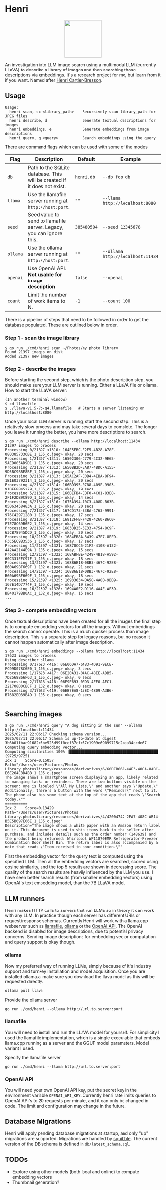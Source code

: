 # Henri

<a href="https://en.wikipedia.org/wiki/Henri_Cartier-Bresson"><p align="center"><img src="images/henri_cartier-bresson.jpeg" width="120"></p></a>

An investigation into LLM image search using a multimodal LLM (currently LLaVA) to describe a library of images and then searching those descriptions via embeddings. It's a research project for me, but learn from it if you want. Named after [Henri Cartier-Bresson](https://en.wikipedia.org/wiki/Henri_Cartier-Bresson).

## Usage

```
Usage:
  henri scan, sc <library_path>    Recursively scan library_path for JPEG files
  henri describe, d                Generate textual descriptions for images
  henri embeddings, e              Generate embeddings from image descriptions
  henri query, q <query>           Search embeddings using the query
```

There are command flags which can be used with some of the modes

| **Flag**   | **Description**                                                         | **Default** | **Example**                       |
|------------|-------------------------------------------------------------------------|-------------|-----------------------------------|
| `db`       | Path to the SQLite database. This will be created if it does not exist. | `henri.db`  | `--db foo.db`                     |
| `llama`    | Use the llamafile server running at `http://host:port`.                 | `""`        | `--llama http://localhost:8080`   |
| `seed`     | Seed value to send to llamafile server. Legacy, you can ignore this.    | `385480504` | `--seed 12345678`                 |
| `ollama`   | Use the ollama server running at `http://host:port`.                    | `""`        | `--ollama http://localhost:11434` |
| `openai`   | Use OpenAI API. **Not usable for image description**                    | `false`     | `--openai`                        |
| `count`    | Limit the number of work items to N.                                    | `-1`        | `--count 100`                     |

There is a pipeline of steps that need to be followed in order to get the database populated. These are outlined below in order.

### Step 1 - scan the image library
```
$ go run ./cmd/henri scan ~/Photos/my_photo_library
Found 21397 images on disk
Added 21397 new images
```

### Step 2 - describe the images
Before starting the second step, which is the photo description step, you should make sure your LLM server is running. Either a LLaVA file or ollama. How to start the LLaVA server:

```
(In another terminal window)
$ cd llavafile
$ ./llava-v1.5-7b-q4.llamafile   # Starts a server listening on http://localhost:8080
```

Once your local LLM server is running, start the second step. This is a relatively slow process and may take several days to complete. The longer you leave it running the better, you have more descriptions to search.

```
$ go run ./cmd/henri describe --ollama http://localhost:11434
21397 images to process
Processing 0/21397 <1310: 164E5EBC-F2F5-4B28-A78F-0803857336BE_1_105_c.jpeg> okay, 20 secs
Processing 1/21397 <1311: 16502306-C779-4C32-9E65-5AED005AD9D1_1_105_c.jpeg> okay, 20 secs
Processing 2/21397 <1312: 1650BB2D-5A87-4BDC-A155-9D5BC9BBE8BF_1_105_c.jpeg> okay, 20 secs
Processing 3/21397 <1313: 165AC2AF-E0B4-4EBA-8F94-1B1E03792314_1_105_c.jpeg> okay, 20 secs
Processing 4/21397 <1314: 166BD395-0788-409F-9903-91DFF8B45279_1_105_c.jpeg> okay, 19 secs
Processing 5/21397 <1315: 166BEFB4-EBF0-4C01-83E8-2F1F2DB9C89D_1_105_c.jpeg> okay, 14 secs
Processing 6/21397 <1316: 1675A394-70C3-408D-B63B-05063458483A_1_105_c.jpeg> okay, 20 secs
Processing 7/21397 <1317: 167CD173-33BA-4763-9991-976C42971280_1_105_c.jpeg> okay, 17 secs
Processing 8/21397 <1318: 16812FFB-7428-4260-B6C0-F7E78C69B6E2_1_105_c.jpeg> okay, 14 secs
Processing 9/21397 <1319: 1683DD25-6E33-4754-8C9F-63CB78945DCD_1_105_c.jpeg> okay, 20 secs
Processing 10/21397 <1320: 1684EB8A-3439-47F7-8EFD-F3C5EC9B3536_1_105_c.jpeg> okay, 17 secs
Processing 11/21397 <1321: 16870CC5-21F2-410B-A132-442AA2144E9A_1_105_c.jpeg> okay, 15 secs
Processing 12/21397 <1322: 168ABFBE-4249-4B18-A592-60C331EFC97F_1_105_c.jpeg> okay, 18 secs
Processing 13/21397 <1323: 168B6E18-08B3-467C-92E8-B60A69BF669F_1_102_o.jpeg> okay, 21 secs
Processing 14/21397 <1324: 168B6E18-08B3-467C-92E8-B60A69BF669F_1_105_c.jpeg> okay, 18 secs
Processing 15/21397 <1325: 16933634-DA58-4A8B-9BB9-167E14D7774F_1_105_c.jpeg> okay, 19 secs
Processing 16/21397 <1326: 1694A0F2-D116-4A4E-AF3D-BB40179BB0AC_1_102_o.jpeg> okay, 15 secs
...
```

### Step 3 - compute embedding vectors

Once textual descriptions have been created for all the images the final step is to compute embedding vectors for all the images. Without embeddings the search cannot operate. This is a much quicker process than image description. This is a separate step for legacy reasons, but no reason it cannot happen automatically after image description.

```
$ go run ./cmd/henri embeddings --ollama http://localhost:11434
17623 images to process
Using describer ollama
Processing 0/17623 <416: 06E06DA7-6483-4D91-9ECE-FC99D078C6E0_1_105_c.jpeg> okay, 3 secs
Processing 1/17623 <417: 06E20A31-84AC-48EE-ADB5-7D2568B66F63_1_105_c.jpeg> okay, 0 secs
Processing 2/17623 <418: 06E9E693-0ED3-4FE0-AEC1-221708D0CBCF_1_102_o.jpeg> okay, 0 secs
Processing 3/17623 <419: 06EB7EA8-15EC-4809-A3B6-B7682ED39B4D_1_105_c.jpeg> okay, 0 secs
....
```

## Searching images

```
$ go run ./cmd/henri query "A dog sitting in the sun" --ollama http://localhost:11434
2025/02/11 22:06:17 Checking schema version...
2025/02/11 22:06:17 Schema is up-to-date at digest 3b6b01fbac91682c5be525d99f0cef37cfc57c1909e69099715c2eea34ccde67
Computing query embedding vector...
Computing similarities 100% |████████████████████████████████████████| (9725/9725)
Idx 1    Score=0.15057
Path="/Users/user/Pictures/Photos Library.photoslibrary/resources/derivatives/6/60DEB661-44F3-48CA-8ABC-E6E264CBD4BB_1_105_c.jpeg"
The image shows a smartphone screen displaying an app, likely related to managing tasks or reminders. There are two buttons visible on the screen: one is labeled \"All My Lists,\" and another says \"Update.\" Additionally, there's a button with the word \"Reminder\" next to it. The phone also has some text at the top of the app that reads \"Search today.\""
==========
Idx 2    Score=0.13429
Path="/Users/user/Pictures/Photos Library.photoslibrary/resources/derivatives/4/42004742-2FA7-408C-AB14-B5E5B097E06E_1_105_c.jpeg"
Description="The image shows a white paper with an Amazon return label on it. This document is used to ship items back to the seller after purchase, and includes details such as the order number (148639) and the product being returned: Whirlpool WP11870EMR Refrigerator-Freezer Combination Door Shelf Bin. The return label is also accompanied by a note that reads \"Item received in poor condition.\""
```

First the embedding vector for the query text is computed using the specified LLM. Then all the embedding vectors are searched, scored using cosine similarity, and the top 5 results are shown in decreasing score. The quality of the search results are heavily influenced by the LLM you use. I have seen better search results (from smaller embedding vectors) using OpenAI's text embedding model, than the 7B LLaVA model.

## LLM runners

Henri makes HTTP calls to servers that run LLMs so in theory it can work with any LLM. In practice though each server has different URls or request/response schemas. Currently Henri will work with a llama.cpp webserver such as [llamafile](https://github.com/Mozilla-Ocho/llamafile), [ollama](https://ollama.com/) or the [OpenAI API](https://platform.openai.com/). The OpenAI backend is disabled for image descriptions, due to potential privacy concerns. Sending image descriptions for embedding vector computation and query support is okay though.

### ollama

Now my preferred way of running LLMs, simply because of it's industry support and turnkey installation and model acquisition. Once you are installed ollama.ai make sure you download the llava model as this will be requested directly.

```
ollama pull llava
```

Provide the ollama server

```
go run ./cmd/henri --ollama http://url.to.server:port
```

### llamafile

You will need to install and run the LLaVA model for yourself. For simplicity I used the llamafile implementation, which is a single executable that embeds llama.cpp running as a server and the GGUF model parameters. Model variant I [used](https://huggingface.co/jartine/llava-v1.5-7B-GGUF/blob/main/llava-v1.5-7b-q4.llamafile).

Specify the llamafile server

```
go run ./cmd/henri --llama http://url.to.server:port
```

### OpenAI API

You will need your own OpenAI API key, put the secret key in the environment variable `OPENAI_API_KEY`. Currently henri rate limits queries to OpenAI API's to 20 requests per minute, and it can only be changed in code. The limit and configuration may change in the future.

## Database Migrations

Henri will apply pending database migrations at startup, and only "up" migrations are supported. Migrations are handled by [squibble](https://github.com/tailscale/squibble). The current version of the DB schema is defined in `db/latest_schema.sql`.

## TODOs

- Explore using other models (both local and online) to compute embedding vectors
- Thumbnail generation?

